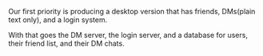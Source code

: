 Our first priority is producing a desktop version that has friends, DMs(plain text only), and a login system.

With that goes the DM server, the login server, and a database for users, their friend list, and their DM chats.
